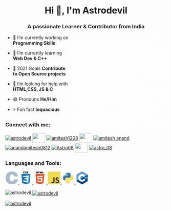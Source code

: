 <h1 align="center">Hi 👋, I'm Astrodevil</h1>
<h3 align="center">A passionate Learner & Contributor from India</h3>

<img align="right" alt="GIF" height="300px" src="https://github.com/Astrodevil/Astrodevil/blob/main/astrogif.gif" />

- 🔭 I’m currently working on **Programming Skills**

- 🌱 I’m currently learning **Web Dev & C++**

- 🥅 2021 Goals **Contribute to Open Source projects**

- 🤝 I’m looking for help with **HTML,CSS, JS & C**

[- 💬 haguia ui]:#

- 😄 Pronouns **He/Him**

- ⚡ Fun fact **loquacious**


<h3 align="left">Connect with me:</h3>
<p align="left">
<a href="https://codepen.io/astrodevil" target="blank"><img align="center" src="https://cdn.jsdelivr.net/npm/simple-icons@3.0.1/icons/codepen.svg" alt="astrodevil" height="30" width="40" /></a>
<a href="https://twitter.com/astrodevil_" target="blank"><img align="center" src="https://cdn.jsdelivr.net/npm/simple-icons@3.0.1/icons/twitter.svg" alt="" height="30" width="40" /></a>
<a href="https://linkedin.com/in/amitesh1208" target="blank"><img align="center" src="https://cdn.jsdelivr.net/npm/simple-icons@3.0.1/icons/linkedin.svg" alt="amitesh1208" height="30" width="40" /></a>
<a href="https://discord.gg/aRWvpnM6bU" target="blank"><img align="center" src="https://cdn.jsdelivr.net/npm/simple-icons@3.0.1/icons/discord.svg" alt="" height="30" width="40" /></a>
<a href="https://www.youtube.com/c/amitesh anand" target="blank"><img align="center" src="https://cdn.jsdelivr.net/npm/simple-icons@3.0.1/icons/youtube.svg" alt="amitesh anand" height="30" width="40" /></a>
<a href="https://www.hackerrank.com/anandamitesh0812" target="blank"><img align="center" src="https://cdn.jsdelivr.net/npm/simple-icons@3.0.1/icons/hackerrank.svg" alt="anandamitesh0812" height="30" width="40" /></a>
  <a href="https://leetcode.com/Astro_08/" target="blank"><img align="center" src="https://cdn.jsdelivr.net/npm/simple-icons@3.0.1/icons/leetcode.svg" alt="Astro08" height="30" width="40" /></a>
<a href="https://astrodevil.medium.com/" target="blank"><img align="center" src="https://cdn.jsdelivr.net/npm/simple-icons@3.0.1/icons/medium.svg" alt="" height="30" width="40" /></a> 
  <a href="https://www.codechef.com/users/astro_08/" target="blank"><img align="center" src="https://cdn.jsdelivr.net/npm/simple-icons@3.0.1/icons/codechef.svg" alt="astro_08" height="30" width="40" /></a>
</p>

<h3 align="left">Languages and Tools:</h3>
<p align="left"> <a href="https://www.cprogramming.com/" target="_blank"> <img src="https://raw.githubusercontent.com/devicons/devicon/master/icons/c/c-original.svg" alt="c" width="40" height="40"/> </a> <a href="https://www.w3schools.com/css/" target="_blank"> <img src="https://raw.githubusercontent.com/devicons/devicon/master/icons/css3/css3-original-wordmark.svg" alt="css3" width="40" height="40"/> </a> <a href="https://www.w3.org/html/" target="_blank"> <img src="https://raw.githubusercontent.com/devicons/devicon/master/icons/html5/html5-original-wordmark.svg" alt="html5" width="40" height="40"/> </a> <a href="https://developer.mozilla.org/en-US/docs/Web/JavaScript" target="_blank"> <img src="https://raw.githubusercontent.com/devicons/devicon/master/icons/javascript/javascript-original.svg" alt="javascript" width="40" height="40"/> </a> <a href="https://www.python.org" target="_blank"> <img src="https://raw.githubusercontent.com/devicons/devicon/master/icons/python/python-original.svg" alt="python" width="40" height="40"/> </a> <a href="https://www.w3schools.com/cpp/" target="_blank"> <img src="https://raw.githubusercontent.com/devicons/devicon/master/icons/cplusplus/cplusplus-original.svg" alt="cplusplus" width="40" height="40"/> </p>

<p><img align="left" src="https://github-readme-stats.vercel.app/api/top-langs?username=astrodevil&show_icons=true&theme=onedark&title_color=8cbb35&text_color=08c7f7&bg_color=0e2858&hide_border=true&locale=en&layout=compact" alt="astrodevil" /></p>

<p>&nbsp;<img align="center" src="https://github-readme-stats.vercel.app/api?username=astrodevil&show_icons=true&theme=radical&title_color=d3cc0d&text_color=15cbb6&bg_color=060d7a&hide_border=true&cache_seconds=1800&locale=en" alt="astrodevil" /></p>

<p><img align="center" src="https://github-readme-streak-stats.herokuapp.com/?user=astrodevil&theme=highcontrast" alt="astrodevil" /></p>
